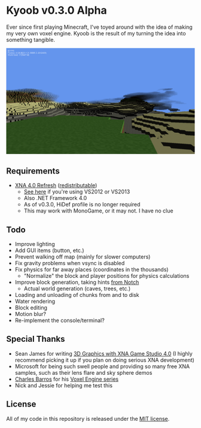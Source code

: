 # Kyoob v0.3.0 Alpha

Ever since first playing Minecraft, I've toyed around with the idea of making
my very own voxel engine. Kyoob is the result of my turning the idea into
something tangible.

[![screenshot of Kyoob](kyoob.png)](kyoob.png)

## Requirements

* [XNA 4.0 Refresh](http://www.microsoft.com/en-us/download/details.aspx?id=27599) ([redistributable](http://www.microsoft.com/en-us/download/details.aspx?id=27598))
  * [See here](http://what-ev.net/2014/02/19/the-xna-enabler-app-xna-in-visual-studio-2012-2013/)
    if you're using VS2012 or VS2013
  * Also .NET Framework 4.0
  * As of v0.3.0, HiDef profile is no longer required
  * This may work with MonoGame, or it may not. I have no clue

## Todo

* Improve lighting
* Add GUI items (button, etc.)
* Prevent walking off map (mainly for slower computers)
* Fix gravity problems when vsync is disabled
* Fix physics for far away places (coordinates in the thousands)
  * "Normalize" the block and player positions for physics calculations
* Improve block generation, taking hints [from Notch](http://n0tch.tumblr.com/post/4231184692/terrain-generation-part-1)
  * Actual world generation (caves, trees, etc.)
* Loading and unloading of chunks from and to disk
* Water rendering
* Block editing
* Motion blur?
* Re-implement the console/terminal?

## Special Thanks

* Sean James for writing [3D Graphics with XNA Game Studio 4.0](http://www.amazon.com/Graphics-XNA-Game-Studio-4-0/dp/1849690049) (I highly recommend picking it up if you plan on doing
  serious XNA development)
* Microsoft for being such swell people and providing so many free XNA samples,
  such as their lens flare and sky sphere demos
* [Charles Barros](http://gamecoderbr.blogspot.com/) for his [Voxel Engine series](http://gamecoderbr.blogspot.com/2013/03/voxel-engine-part-1.html)
* Nick and Jessie for helping me test this

## License

All of my code in this repository is released under the [MIT license](license.md).